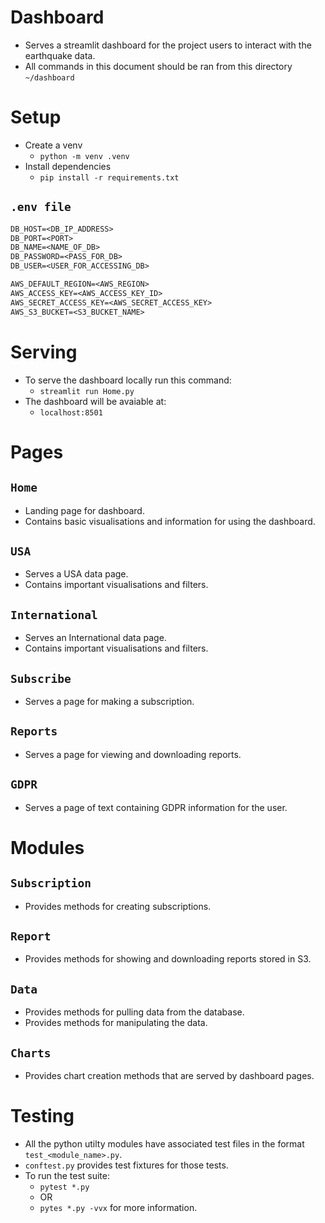 # Dashboard

- Serves a streamlit dashboard for the project users to interact with the earthquake data.
- All commands in this document should be ran from this directory `~/dashboard`

# Setup

- Create a venv
    - `python -m venv .venv`
- Install dependencies
    - `pip install -r requirements.txt`

## `.env file`
```txt
DB_HOST=<DB_IP_ADDRESS>
DB_PORT=<PORT>
DB_NAME=<NAME_OF_DB>
DB_PASSWORD=<PASS_FOR_DB>
DB_USER=<USER_FOR_ACCESSING_DB>

AWS_DEFAULT_REGION=<AWS_REGION>
AWS_ACCESS_KEY=<AWS_ACCESS_KEY_ID>
AWS_SECRET_ACCESS_KEY=<AWS_SECRET_ACCESS_KEY>
AWS_S3_BUCKET=<S3_BUCKET_NAME>
```

# Serving

- To serve the dashboard locally run this command:
    - `streamlit run Home.py`
- The dashboard will be avaiable at:
    - `localhost:8501`

# Pages

## `Home`

- Landing page for dashboard.
- Contains basic visualisations and information for using the dashboard.

## `USA`

- Serves a USA data page.
- Contains important visualisations and filters.

## `International`

- Serves an International data page.
- Contains important visualisations and filters.

## `Subscribe`

- Serves a page for making a subscription.

## `Reports`

- Serves a page for viewing and downloading reports.

## `GDPR`

- Serves a page of text containing GDPR information for the user.

# Modules

## `Subscription`

- Provides methods for creating subscriptions.

## `Report`

- Provides methods for showing and downloading reports stored in S3.

## `Data`

- Provides methods for pulling data from the database.
- Provides methods for manipulating the data.

## `Charts`

- Provides chart creation methods that are served by dashboard pages.

# Testing

- All the python utilty modules have associated test files in the format `test_<module_name>.py`.
- `conftest.py` provides test fixtures for those tests.
- To run the test suite:
    - `pytest *.py`
    - OR
    - `pytes *.py -vvx` for more information.
